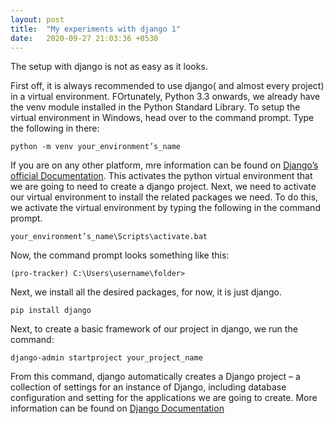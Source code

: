 ```yaml
---
layout: post
title:  "My experiments with django 1"
date:   2020-09-27 21:03:36 +0530
---
```

The setup with django is not as easy as it looks. 

First off, it is always recommended to use django( and almost every project) in a virtual environment. 
FOrtunately, Python 3.3 onwards, we already have the venv module installed in the Python Standard Library. To setup the virtual environment in Windows, head over to the command prompt. Type the following in there:


    python -m venv your_environment’s_name


If you are on any other platform, mre information can be found on [Django’s official Documentation][venv-docs]. 
This activates the python virtual environment that we are going to need to create a django project. Next, we need to activate our virtual environment to install the related packages we need. To do this, we activate the virtual environment by typing the following in the command prompt.


    your_environment’s_name\Scripts\activate.bat

  
Now, the command prompt looks something like this:


	(pro-tracker) C:\Users\username\folder>


Next, we install all the desired packages, for now, it is just django.


	pip install django


Next, to create a basic framework of our project in django, we run the command:


	django-admin startproject your_project_name


From this command, django automatically creates a Django project – a collection of settings for an instance of Django, including database configuration and setting for the applications we are going to create. More information can be found on [Django Documentation][django-docs]


[django-docs]: https://docs.djangoproject.com/en/3.1/intro/tutorial01/
[venv-docs]: https://docs.python.org/3/library/venv.html

